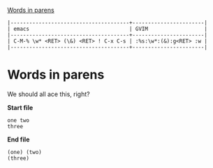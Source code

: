 [to solve]:https://www.vimgolf.com/challenges/5192f96ad8df110002000002

[Words in parens][to solve]

```
|--------------------------------------+-----------------------|
| emacs                                | GVIM                  |
|--------------------------------------+-----------------------|
| C-M-% \w* <RET> (\&) <RET> ! C-x C-s | :%s:\w*:(&):g<RET> :w |
|--------------------------------------+-----------------------|
```

# Words in parens

We should all ace this, right?

**Start file**

```
one two
three
```

**End file**

```
(one) (two)
(three)
```
